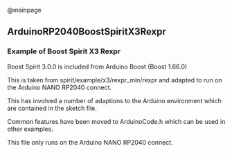 @mainpage

## ArduinoRP2040BoostSpiritX3Rexpr

### Example of Boost Spirit X3 Rexpr

Boost Spirit 3.0.0 is included from Arduino Boost (Boost 1.66.0)

This is taken from spirit/example/x3/rexpr_min/rexpr 
and adapted to run on the Arduino NANO RP2040 connect.

This has involved a number of adaptions to the Arduino environment which are contained in the sketch file.

Common features have been moved to ArduinoCode.h which can be used in other examples.

This file only runs on the Arduino NANO RP2040 connect.
